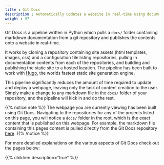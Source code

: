 ```yaml
---
title : Git Docs
description : Automatically updates a website in real-time using documentation that lives in your git repository.
weight : 97
---
```


Git Docs is a pipeline written in Python which pulls a `docs/` folder containing markdown documentation from a git repository and publishes the contents onto a website in real-time. 

It works by cloning a repository containing site assets (html templates, images, css) and a configuration file listing repositories, pulling in documentation contents from each of the repositories, and building and publishing the static site to a hosted location. The pipeline has been built to work with [Hugo](https://gohugo.io/), the worlds fastest static site generation engine. 

This pipeline significantly reduces the amount of time required to update and deploy a webpage, leaving only the task of content creation to the user. Simply make a change to any markdown file in the `docs/` folder of your repository, and the pipeline will kick in and do the rest. 

{{% notice note %}}
The webpage you are currently viewing has been built using Git Docs. Navigating to the repositories for any of the projects listed on this page, you will notice a `docs/` folder in the root, which is the exact content that is published on this webpage. For example, the markdown file containing this pages content is pulled directly from the Git Docs repository [here](https://github.com/muneebazam/git-docs/blob/master/docs/_index.md).
{{% /notice %}}

For more detailed explanations on the various aspects of Git Docs check out the pages below:

{{% children description="true" %}}
